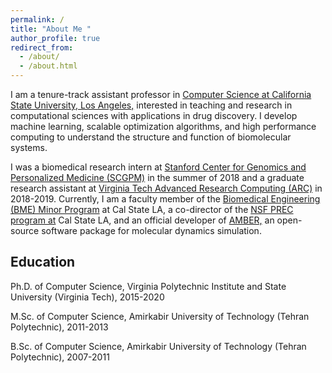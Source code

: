 ```yaml
---
permalink: /
title: "About Me "
author_profile: true
redirect_from: 
  - /about/
  - /about.html
---
```


I am a tenure-track assistant professor in [Computer Science at California State University, Los Angeles,](https://www.calstatela.edu/) interested in teaching and research in computational sciences with applications in drug discovery. I develop machine learning, scalable optimization algorithms, and high performance computing to understand the structure and function of biomolecular systems. 
 
I was a biomedical research intern at [Stanford Center for Genomics and Personalized Medicine (SCGPM)](https://med.stanford.edu/scgpm.html) in the summer of 2018 and a graduate research assistant at [Virginia Tech Advanced Research Computing (ARC)](https://arc.vt.edu/) in 2018-2019. Currently, I am a faculty member of the [Biomedical Engineering (BME) Minor Program](https://www.calstatela.edu/ecst/biomedical-engineering) at Cal State LA, a co-director of the [NSF PREC program at](https://www.calstatela.edu/centers/prec) Cal State LA, and an official developer of [AMBER,](https://ambermd.org/) an open-source software package for molecular dynamics simulation.

Education
------
Ph.D. of Computer Science, Virginia Polytechnic Institute and State University (Virginia Tech), 2015-2020

M.Sc. of Computer Science, Amirkabir University of Technology (Tehran Polytechnic), 2011-2013

B.Sc. of Computer Science, Amirkabir University of Technology (Tehran Polytechnic), 2007-2011


